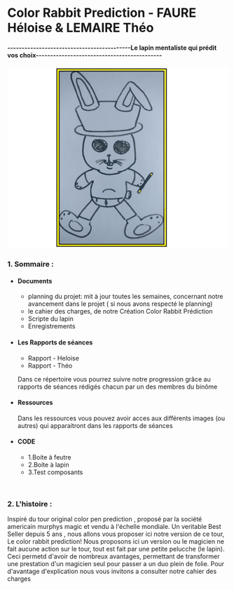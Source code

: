 
<h1>Color Rabbit Prediction - FAURE Héloise & LEMAIRE Théo</h1>

<h4>-------------------------------------------Le lapin mentaliste qui prédit vos choix--------------------------------------------</h4>
  </p>

  <img src=Ressources/20-3.jpg>



<h3>  1. Sommaire : </h3>
<ul>
  <li><h4> Documents </h4>
    <ul><li>planning du projet: mit à jour toutes les semaines, concernant notre avancement dans le projet ( si nous avons respecté le planning)</li></ul>
    <ul><li>le cahier des charges, de notre Création Color Rabbit Prédiction</li></ul>
    <ul><li> Scripte du lapin</li></ul>
    <ul><li> Enregistrements</li></ul></li>
  
  <li><h4> Les Rapports de séances</h4>
  <ul><li>Rapport - Heloise</li></ul>
  <ul><li>Rapport - Théo </li></ul>
    <p> Dans ce répertoire vous pourrez suivre notre progression grâce au rapports de séances rédigés chacun par un des membres du binôme</p></li>
  
  <li><h4> Ressources </h4>
   <p> Dans les ressources vous pouvez avoir acces aux différents images (ou autres) qui apparaitront dans les rapports de séances </p>
    
  <li><h4> CODE </h4>
  <ul> <li>1.Boite à feutre </li></ul>
  <ul><li> 2.Boite à lapin </li></ul>
    <ul><li> 3.Test composants </li></ul>
  </li>
  </ul>
  <br/>
<h3> 2. L'histoire : </h3>
<p> Inspiré du tour original color pen prediction , proposé par la société americain murphys magic et vendu à l'échelle mondiale. Un veritable Best Seller depuis 5 ans , nous allons vous proposer ici notre version de ce tour, Le color rabbit prediction! Nous proposons ici un version ou le magicien ne fait aucune action sur le tour, tout est fait par une petite pelucche (le lapin). Ceci permetd d'avoir de nombreux avantages, permettant de transformer une prestation d'un magicien seul pour passer a un duo plein de folie. Pour d'avantage d'explication nous vous invitons a consulter notre cahier des charges </p> 
